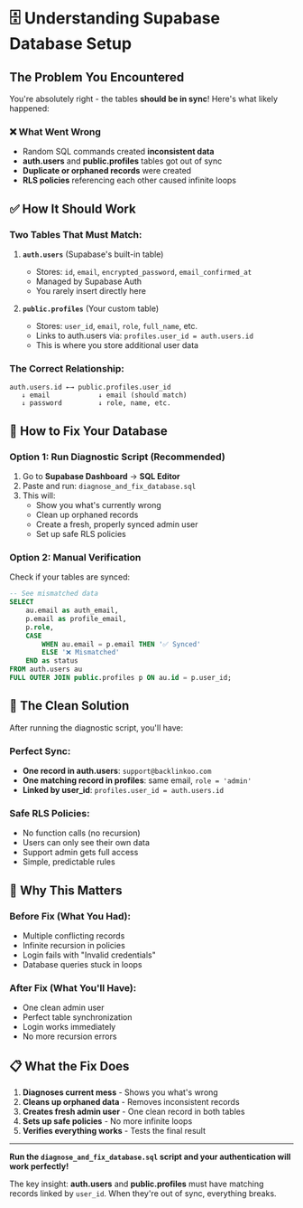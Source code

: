 # 🗄️ Understanding Supabase Database Setup

## The Problem You Encountered

You're absolutely right - the tables **should be in sync**! Here's what likely happened:

### ❌ What Went Wrong
- Random SQL commands created **inconsistent data**
- **auth.users** and **public.profiles** tables got out of sync
- **Duplicate or orphaned records** were created
- **RLS policies** referencing each other caused infinite loops

## ✅ How It Should Work

### Two Tables That Must Match:

1. **`auth.users`** (Supabase's built-in table)
   - Stores: `id`, `email`, `encrypted_password`, `email_confirmed_at`
   - Managed by Supabase Auth
   - You rarely insert directly here

2. **`public.profiles`** (Your custom table)
   - Stores: `user_id`, `email`, `role`, `full_name`, etc.
   - Links to auth.users via: `profiles.user_id = auth.users.id`
   - This is where you store additional user data

### The Correct Relationship:
```
auth.users.id ←→ public.profiles.user_id
   ↓ email            ↓ email (should match)
   ↓ password         ↓ role, name, etc.
```

## 🔧 How to Fix Your Database

### Option 1: Run Diagnostic Script (Recommended)
1. Go to **Supabase Dashboard** → **SQL Editor**
2. Paste and run: `diagnose_and_fix_database.sql`
3. This will:
   - Show you what's currently wrong
   - Clean up orphaned records
   - Create a fresh, properly synced admin user
   - Set up safe RLS policies

### Option 2: Manual Verification
Check if your tables are synced:

```sql
-- See mismatched data
SELECT 
    au.email as auth_email,
    p.email as profile_email,
    p.role,
    CASE 
        WHEN au.email = p.email THEN '✅ Synced'
        ELSE '❌ Mismatched'
    END as status
FROM auth.users au
FULL OUTER JOIN public.profiles p ON au.id = p.user_id;
```

## 🎯 The Clean Solution

After running the diagnostic script, you'll have:

### Perfect Sync:
- **One record in auth.users**: `support@backlinkoo.com`
- **One matching record in profiles**: same email, `role = 'admin'`
- **Linked by user_id**: `profiles.user_id = auth.users.id`

### Safe RLS Policies:
- No function calls (no recursion)
- Users can only see their own data
- Support admin gets full access
- Simple, predictable rules

## 🚀 Why This Matters

### Before Fix (What You Had):
- Multiple conflicting records
- Infinite recursion in policies
- Login fails with "Invalid credentials"
- Database queries stuck in loops

### After Fix (What You'll Have):
- One clean admin user
- Perfect table synchronization
- Login works immediately
- No more recursion errors

## 📋 What the Fix Does

1. **Diagnoses current mess** - Shows you what's wrong
2. **Cleans up orphaned data** - Removes inconsistent records
3. **Creates fresh admin user** - One clean record in both tables
4. **Sets up safe policies** - No more infinite loops
5. **Verifies everything works** - Tests the final result

---

**Run the `diagnose_and_fix_database.sql` script and your authentication will work perfectly!**

The key insight: **auth.users** and **public.profiles** must have matching records linked by `user_id`. When they're out of sync, everything breaks.
